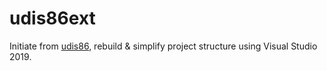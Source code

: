 # udis86ext
Initiate from [udis86](https://github.com/vmt/udis86), rebuild & simplify project structure using Visual Studio 2019.
